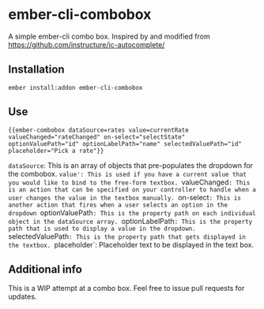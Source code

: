 # ember-cli-combobox

A simple ember-cli combo box. Inspired by and modified from https://github.com/instructure/ic-autocomplete/

## Installation

`ember install:addon ember-cli-combobox`

## Use

`{{ember-combobox dataSource=rates
                  value=currentRate
                  valueChanged="rateChanged"
                  on-select="selectState"
                  optionValuePath="id"
                  optionLabelPath="name"
                  selectedValuePath="id"
                  placeholder="Pick a rate"}}`
                  
`dataSource`: This is an array of objects that pre-populates the dropdown for the combobox.
`value': This is used if you have a current value that you would like to bind to the free-form textbox.
`valueChanged`: This is an action that can be specified on your controller to handle when a user changes the value in the
                textbox manually.
`on-select`: This is another action that fires when a user selects an option in the dropdown
`optionValuePath`: This is the property path on each individual object in the dataSource array.
`optionLabelPath`: This is the property path that is used to display a value in the dropdown.
`selectedValuePath`: This is the property path that gets displayed in the textbox.
`placeholder`: Placeholder text to be displayed in the text box.

## Additional info
This is a WIP attempt at a combo box. Feel free to issue pull requests for updates.
